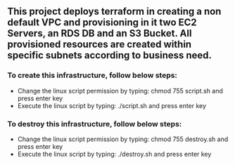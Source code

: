 ## This project deploys terraform in creating a non default VPC and provisioning in it two EC2 Servers, an RDS DB and an S3 Bucket. All provisioned resources are created within specific subnets according to business need.

### To create this infrastructure, follow below steps:
 * Change the linux script permission by typing: chmod 755 script.sh and press enter key
 * Execute the linux script by typing: ./script.sh and press enter key 

### To destroy this infrastructure, follow below steps:
 * Change the linux script permission by typing: chmod 755 destroy.sh and press enter key
 * Execute the linux script by typing: ./destroy.sh and press enter key 
